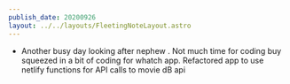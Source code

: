 ```yaml
---
publish_date: 20200926
layout: ../../layouts/FleetingNoteLayout.astro
---
```

- Another busy day looking after nephew . Not much time for coding buy squeezed in a bit of coding for whatch app. Refactored app to use netlify functions for API calls to movie dB api
